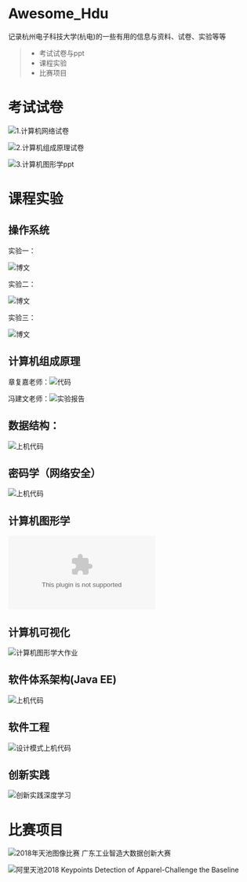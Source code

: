 # Awesome_Hdu
记录杭州电子科技大学(杭电)的一些有用的信息与资料、试卷、实验等等


> * 考试试卷与ppt
> * 课程实验
> * 比赛项目

# 考试试卷

![1.计算机网络试卷](https://github.com/FengGuanxi/HDU-Experience/tree/master/%E5%AD%A6%E4%B9%A0/%E8%AE%A1%E7%AE%97%E6%9C%BA%E7%BD%91%E7%BB%9C/%E8%AE%A1%E7%AE%97%E6%9C%BA%E7%BD%91%E7%BB%9C%E8%AF%95%E5%8D%B7)

![2.计算机组成原理试卷](https://github.com/FengGuanxi/HDU-Experience/tree/master/%E5%AD%A6%E4%B9%A0/%E8%AE%A1%E7%AE%97%E6%9C%BA%E7%BB%84%E6%88%90%E5%8E%9F%E7%90%86/%E8%80%83%E8%AF%95%E8%AF%95%E5%8D%B7)

![3.计算机图形学ppt](https://github.com/Qinxianshen/Computer-Graphics)





# 课程实验


## 操作系统

实验一：

![博文](https://graycat0918.github.io/2018/10/02/compile-kernel/)

实验二：

![博文](https://graycat0918.github.io/2018/10/10/kernel-modules-program/)

实验三：

![博文](https://graycat0918.github.io/2018/10/31/process-management/)


## 计算机组成原理

章复嘉老师：![代码]()

冯建文老师：![实验报告](https://github.com/FengGuanxi/HDU-Experience/tree/master/%E5%AD%A6%E4%B9%A0/%E8%AE%A1%E7%AE%97%E6%9C%BA%E7%BB%84%E6%88%90%E5%8E%9F%E7%90%86/%E5%AE%9E%E9%AA%8C)


## 数据结构：

![上机代码](https://github.com/Qinxianshen/data-structure)

## 密码学（网络安全）

![上机代码](https://github.com/Qinxianshen/encryption)

## 计算机图形学

![计算机图形学大作业](https://github.com/Qinxianshen/Computer-Graphics/blob/master/%E5%9B%BE%E5%BD%A2%E5%AD%A6%E5%91%A8%E4%B8%80%E5%A4%A7%E4%BD%9C%E4%B8%9A%20%E9%A2%98%E7%9B%AE9%20%E7%AC%AC%E4%B8%80%E7%BB%84.tar)


## 计算机可视化

![计算机图形学大作业](https://github.com/Qinxianshen/hdu_visual_data_)


## 软件体系架构(Java EE)

![上机代码](https://github.com/Qinxianshen/hdu_javaee)

## 软件工程

![设计模式上机代码](https://github.com/Qinxianshen/Design-Patterns)

## 创新实践


![创新实践深度学习](https://github.com/Qinxianshen/Hdu_DeepLearning)


# 比赛项目

![2018年天池图像比赛 广东工业智造大数据创新大赛](https://github.com/Qinxianshen/tianchi_2018_guangdong_image)

![阿里天池2018 Keypoints Detection of Apparel-Challenge the Baseline](https://github.com/Qinxianshen/tianchi_taobao_2018)



